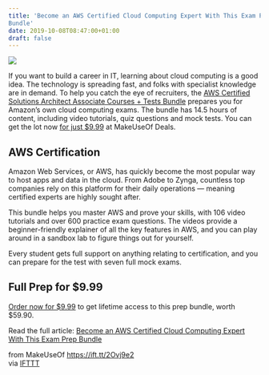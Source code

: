```yaml
---
title: 'Become an AWS Certified Cloud Computing Expert With This Exam Prep
Bundle'
date: 2019-10-08T08:47:00+01:00
draft: false
---
```


![](https://static.makeuseof.com/wp-content/uploads/2019/09/sale_21856_primary_image.jpg)

If you want to build a career in IT, learning about cloud computing is a good idea. The technology is spreading fast, and folks with specialist knowledge are in demand. To help you catch the eye of recruiters, the [AWS Certified Solutions Architect Associate Courses + Tests Bundle](https://deals.makeuseof.com/sales/aws-certified-solutions-architect-associate-training-bundle?utm_source=makeuseof.com&utm_medium=referral&utm_campaign=aws-certified-solutions-architect-associate-training-bundle&utm_term=scsf-338546&utm_content=a0x1P000004Mc90&scsonar=1) prepares you for Amazon’s own cloud computing exams. The bundle has 14.5 hours of content, including video tutorials, quiz questions and mock tests. You can get the lot now [for just $9.99](https://deals.makeuseof.com/sales/aws-certified-solutions-architect-associate-training-bundle?utm_source=makeuseof.com&utm_medium=referral&utm_campaign=aws-certified-solutions-architect-associate-training-bundle&utm_term=scsf-338546&utm_content=a0x1P000004Mc90&scsonar=1) at MakeUseOf Deals.

**AWS Certification**
---------------------

Amazon Web Services, or AWS, has quickly become the most popular way to host apps and data in the cloud. From Adobe to Zynga, countless top companies rely on this platform for their daily operations — meaning certified experts are highly sought after.

This bundle helps you master AWS and prove your skills, with 106 video tutorials and over 600 practice exam questions. The videos provide a beginner-friendly explainer of all the key features in AWS, and you can play around in a sandbox lab to figure things out for yourself.

Every student gets full support on anything relating to certification, and you can prepare for the test with seven full mock exams.

**Full Prep for $9.99**
-----------------------

[Order now for $9.99](https://deals.makeuseof.com/sales/aws-certified-solutions-architect-associate-training-bundle?utm_source=makeuseof.com&utm_medium=referral&utm_campaign=aws-certified-solutions-architect-associate-training-bundle&utm_term=scsf-338546&utm_content=a0x1P000004Mc90&scsonar=1) to get lifetime access to this prep bundle, worth $59.90.

Read the full article: [Become an AWS Certified Cloud Computing Expert With This Exam Prep Bundle](https://www.makeuseof.com/tag/become-aws-certified-cloud-computing-expert-exam-prep-bundle/)

  
  
from MakeUseOf https://ift.tt/2Ovj9e2  
via [IFTTT](https://ifttt.com/?ref=da&site=blogger)